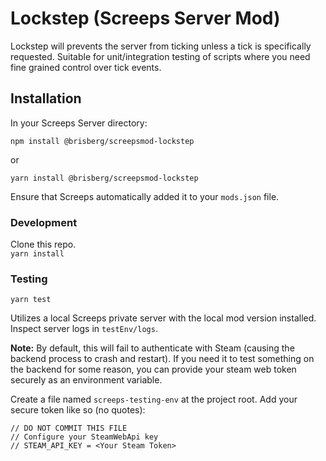 # Lockstep (Screeps Server Mod)
Lockstep will prevents the server from ticking unless a tick is specifically requested. Suitable for unit/integration testing of scripts where you need fine grained control over tick events.

## Installation

In your Screeps Server directory:

```npm install @brisberg/screepsmod-lockstep```

or

```yarn install @brisberg/screepsmod-lockstep```

Ensure that Screeps automatically added it to your `mods.json` file.

### Development

Clone this repo.\
```yarn install```

### Testing

```yarn test```

Utilizes a local Screeps private server with the local mod version installed. Inspect server logs in `testEnv/logs`.

**Note:** By default, this will fail to authenticate with Steam (causing the backend process to crash and restart). If you need it to test something on the backend for some reason, you can provide your steam web token securely as an environment variable.

Create a file named `screeps-testing-env` at the project root. Add your secure token like so (no quotes):

```
// DO NOT COMMIT THIS FILE
// Configure your SteamWebApi key
// STEAM_API_KEY = <Your Steam Token>
```
